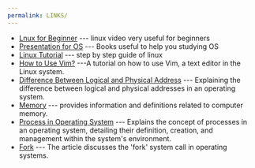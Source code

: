 ```yaml
---
permalink: LINKS/
---
```

- [Lnux for Beginner](https://www.youtube.com/watch?v=IVquJh3DXUA) --- linux video very useful for beginners
- [Presentation for OS](https://www.os-book.com/OS10/slide-dir/) --- Books useful to help you studying OS
- [Linux Tutorial](https://www.youtube.com/watch?v=ROjZy1WbCIA) --- step by step guide of linux 
- [How to Use Vim?](https://www.freecodecamp.org/news/vim-beginners-guide/) ---A tutorial on how to use Vim, a text editor in the Linux system.
- [Difference Between Logical and Physical Address](https://www.tutorialspoint.com/difference-between-logical-and-physical-address-in-operating-system) --- Explaining the difference between logical and physical addresses in an operating system.
- [Memory](https://www.computerhope.com/jargon/m/memory.htm) --- provides information and definitions related to computer memory.
- [Process in Operating System](https://www.javatpoint.com/what-is-the-process-in-operating-system) --- Explains the concept of processes in an operating system, detailing their definition, creation, and management within the system's environment.
- [Fork](https://www.geeksforgeeks.org/fork-system-call-in-operating-system/) --- The article discusses the 'fork' system call in operating systems.
